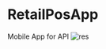# RetailPosApp
Mobile App for API
![res](https://user-images.githubusercontent.com/48019294/183329172-370cb847-5294-4552-9559-fa3ff5e31e8c.png)

